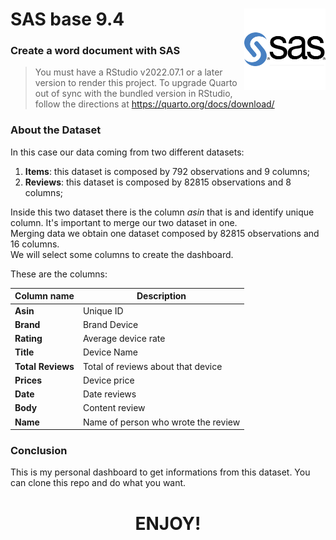 # SAS base 9.4 <img src="sas.png" align="right" height="130"  alt="" />


### **Create a word document with SAS**

> You must have a RStudio v2022.07.1 or a later version to render this project.
> To upgrade Quarto out of sync with the bundled version in RStudio, follow the directions at https://quarto.org/docs/download/



### About the Dataset

In this case our data coming from two different datasets:  
1. **Items**: this dataset is composed by 792 observations and 9 columns;  
2. **Reviews**: this dataset is composed by 82815 observations and 8 columns;  

Inside this two dataset there is the column *asin* that is and identify unique column. 
It's important to merge our two dataset in one.  
Merging data we obtain one dataset composed by 82815 observations and 16 columns.  
We will select some columns to create the dashboard.

These are the columns:

| Column name | Description                                                                      
|-----------------------------|-------------------------------------------|
| **Asin**  | Unique ID 
| **Brand** | Brand Device
| **Rating**| Average device rate
| **Title** | Device Name
| **Total Reviews** | Total of reviews about that device
| **Prices**| Device price
| **Date**  | Date reviews
| **Body**  | Content review
| **Name**  | Name of person who wrote the review


### Conclusion

This is my personal dashboard to get informations from this dataset. You can clone this repo and do what you want.

# **<p align=center>ENJOY!**
